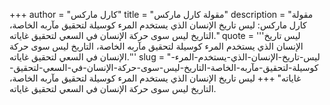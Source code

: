 +++
author = "كارل ماركس"
title = "مقولة كارل ماركس"
description = "مقولة كارل ماركس: ليس تاريخ الإنسان الذي يستخدم المرء كوسيلة لتحقيق مآربه الخاصة، التاريخ ليس سوى حركة الإنسان في السعي لتحقيق غاياته."
quote = '''ليس تاريخ الإنسان الذي يستخدم المرء كوسيلة لتحقيق مآربه الخاصة، التاريخ ليس سوى حركة الإنسان في السعي لتحقيق غاياته.''' 
slug = "ليس-تاريخ-الإنسان-الذي-يستخدم-المرء-كوسيلة-لتحقيق-مآربه-الخاصة-التاريخ-ليس-سوى-حركة-الإنسان-في-السعي-لتحقيق-غاياته"
+++
ليس تاريخ الإنسان الذي يستخدم المرء كوسيلة لتحقيق مآربه الخاصة، التاريخ ليس سوى حركة الإنسان في السعي لتحقيق غاياته.
